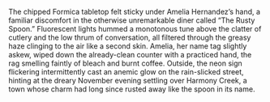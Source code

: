 The chipped Formica tabletop felt sticky under Amelia Hernandez’s hand, a familiar discomfort in the otherwise unremarkable diner called “The Rusty Spoon.”  Fluorescent lights hummed a monotonous tune above the clatter of cutlery and the low thrum of conversation, all filtered through the greasy haze clinging to the air like a second skin. Amelia, her name tag slightly askew, wiped down the already-clean counter with a practiced hand, the rag smelling faintly of bleach and burnt coffee.  Outside, the neon sign flickering intermittently cast an anemic glow on the rain-slicked street, hinting at the dreary November evening settling over Harmony Creek, a town whose charm had long since rusted away like the spoon in its name.
